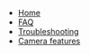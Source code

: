 - [Home](README.md)
- [FAQ](faq.md)
- [Troubleshooting](troubleshooting.md)
- [Camera features](features.md)

